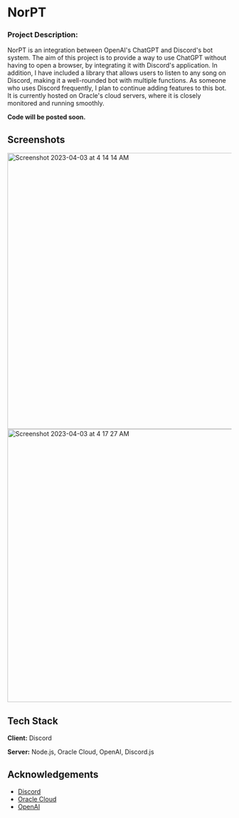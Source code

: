 # NorPT

### Project Description:
NorPT is an integration between OpenAI's ChatGPT and Discord's bot system. The aim of this project is to provide a way to use ChatGPT without having to open a browser, by integrating it with Discord's application. In addition, I have included a library that allows users to listen to any song on Discord, making it a well-rounded bot with multiple functions. As someone who uses Discord frequently, I plan to continue adding features to this bot. It is currently hosted on Oracle's cloud servers, where it is closely monitored and running smoothly.

**Code will be posted soon.**

## Screenshots
<img width="619" alt="Screenshot 2023-04-03 at 4 14 14 AM" src="https://user-images.githubusercontent.com/58277229/229451107-ec6f3f5f-243f-40b5-86cf-15cf219a85e5.png">
<img width="612" alt="Screenshot 2023-04-03 at 4 17 27 AM" src="https://user-images.githubusercontent.com/58277229/229451875-a0a4b2db-5ec5-44bc-8e20-5a950d887924.png">

## Tech Stack

**Client:** Discord

**Server:** Node.js, Oracle Cloud, OpenAI, Discord.js

## Acknowledgements
 - [Discord](https://discord.com/developers/docs/intro)
 - [Oracle Cloud](https://www.oracle.com/cloud/compute/)
 - [OpenAI](https://platform.openai.com/docs/introduction)


